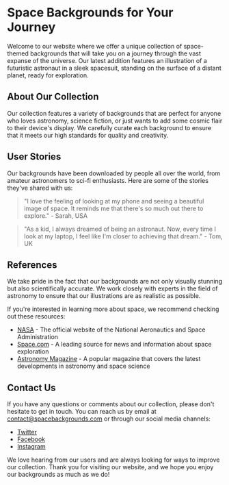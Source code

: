 <!--font:Poppins-->

# Space Backgrounds for Your Journey

Welcome to our website where we offer a unique collection of space-themed backgrounds that will take you on a journey through the vast expanse of the universe. Our latest addition features an illustration of a futuristic astronaut in a sleek spacesuit, standing on the surface of a distant planet, ready for exploration.

## About Our Collection

Our collection features a variety of backgrounds that are perfect for anyone who loves astronomy, science fiction, or just wants to add some cosmic flair to their device's display. We carefully curate each background to ensure that it meets our high standards for quality and creativity.

## User Stories

Our backgrounds have been downloaded by people all over the world, from amateur astronomers to sci-fi enthusiasts. Here are some of the stories they've shared with us:

> "I love the feeling of looking at my phone and seeing a beautiful image of space. It reminds me that there's so much out there to explore." - Sarah, USA

> "As a kid, I always dreamed of being an astronaut. Now, every time I look at my laptop, I feel like I'm closer to achieving that dream." - Tom, UK

## References

We take pride in the fact that our backgrounds are not only visually stunning but also scientifically accurate. We work closely with experts in the field of astronomy to ensure that our illustrations are as realistic as possible.

If you're interested in learning more about space, we recommend checking out these resources:

- [NASA](#) - The official website of the National Aeronautics and Space Administration
- [Space.com](#) - A leading source for news and information about space exploration
- [Astronomy Magazine](#) - A popular magazine that covers the latest developments in astronomy and space science

## Contact Us

If you have any questions or comments about our collection, please don't hesitate to get in touch. You can reach us by email at [contact@spacebackgrounds.com](mailto:contact@spacebackgrounds.com) or through our social media channels:

- [Twitter](#)
- [Facebook](#)
- [Instagram](#)

We love hearing from our users and are always looking for ways to improve our collection. Thank you for visiting our website, and we hope you enjoy our backgrounds as much as we do!

<!--

Write me content for website with wallpaper which alt text is:

"An illustration of a futuristic astronaut in a sleek spacesuit, standing on the surface of a distant planet."

The name/title of the page should not be 1:1 copy of the alt text but rather a real content of the website which is using this wallpaper.

- Use markdown format 
- Start with heading
- Heading should be short and concise
- The content should look like a real website 
- The website should not be about the wallpaper, wallpaper is just a related background
- Heading should be contain work "wallpaper" or "background"
- Include real sections like references, contact, user stories, etc. use things relevant to the page purpose.
- Feel free to use structure like headings, bullets, numbering, blockquotes, paragraphs, horizontal lines, etc.
- You can use formatting like bold or _italic_
- You can include UTF-8 emojis
- Links should be only #hash anchors (and you can refer to the document itself)
- Do not include images


---


# Explore the Depths of Space with Our Futuristic Astronaut Wallpaper

Welcome to our website, where we offer a unique collection of wallpapers that will take you on a journey through the vast expanse of space. Our latest addition is an illustration of a futuristic astronaut in a sleek spacesuit, standing on the surface of a distant planet. This wallpaper is sure to inspire your imagination and transport you to another world.

## About Our Collection

Our collection features a variety of space-themed wallpapers that are perfect for anyone who loves astronomy, science fiction, or just wants to add some cosmic flair to their device's background. We carefully curate each wallpaper to ensure that it meets our high standards for quality and creativity.

## User Stories

Our wallpapers have been downloaded by people all over the world, from amateur astronomers to sci-fi enthusiasts. Here are some of the stories they've shared with us:

> "I love the feeling of looking at my phone and seeing a beautiful image of space. It reminds me that there's so much out there to explore." - Sarah, USA

> "As a kid, I always dreamed of being an astronaut. Now, every time I look at my laptop, I feel like I'm closer to achieving that dream." - Tom, UK

## References

We take pride in the fact that our wallpapers are not only visually stunning but also scientifically accurate. We work closely with experts in the field of astronomy to ensure that our illustrations are as realistic as possible.

If you're interested in learning more about space, we recommend checking out these resources:

- [NASA](#) - The official website of the National Aeronautics and Space Administration
- [Space.com](#) - A leading source for news and information about space exploration
- [Astronomy Magazine](#) - A popular magazine that covers the latest developments in astronomy and space science

## Contact Us

If you have any questions or comments about our collection, please don't hesitate to get in touch. You can reach us by email at [contact@spacewallpapers.com](mailto:contact@spacewallpapers.com) or through our social media channels:

- [Twitter](#)
- [Facebook](#)
- [Instagram](#)

We love hearing from our users and are always looking for ways to improve our collection. Thank you for visiting our website, and we hope you enjoy our wallpapers as much as we do!


---


Heading should not include word "wallpaper". The website should not be about the wallpaper itself, wallpaper is just a related background, rewrite whole content.


---


# Journey Through the Cosmos: A Collection of Space-Themed Backgrounds

Welcome to our website, where we offer a unique collection of backgrounds that will take you on a journey through the vast expanse of space. Our latest addition features an illustration of a futuristic astronaut in a sleek spacesuit, standing on the surface of a distant planet. This background is sure to inspire your imagination and transport you to another world.

## About Our Collection

Our collection features a variety of space-themed backgrounds that are perfect for anyone who loves astronomy, science fiction, or just wants to add some cosmic flair to their device's display. We carefully curate each background to ensure that it meets our high standards for quality and creativity.

## User Stories

Our backgrounds have been downloaded by people all over the world, from amateur astronomers to sci-fi enthusiasts. Here are some of the stories they've shared with us:

> "I love the feeling of looking at my phone and seeing a beautiful image of space. It reminds me that there's so much out there to explore." - Sarah, USA

> "As a kid, I always dreamed of being an astronaut. Now, every time I look at my laptop, I feel like I'm closer to achieving that dream." - Tom, UK

## References

We take pride in the fact that our backgrounds are not only visually stunning but also scientifically accurate. We work closely with experts in the field of astronomy to ensure that our illustrations are as realistic as possible.

If you're interested in learning more about space, we recommend checking out these resources:

- [NASA](#) - The official website of the National Aeronautics and Space Administration
- [Space.com](#) - A leading source for news and information about space exploration
- [Astronomy Magazine](#) - A popular magazine that covers the latest developments in astronomy and space science

## Contact Us

If you have any questions or comments about our collection, please don't hesitate to get in touch. You can reach us by email at [contact@spacebackgrounds.com](mailto:contact@spacebackgrounds.com) or through our social media channels:

- [Twitter](#)
- [Facebook](#)
- [Instagram](#)

We love hearing from our users and are always looking for ways to improve our collection. Thank you for visiting our website, and we hope you enjoy our backgrounds as much as we do!


---


Heading is too long, rewrite whole content.


---


# Space-Themed Backgrounds for Your Device Display

Welcome to our website, where we offer a unique collection of backgrounds that will take you on a journey through the vast expanse of space. Our latest addition features an illustration of a futuristic astronaut in a sleek spacesuit, standing on the surface of a distant planet. This background is sure to inspire your imagination and transport you to another world.

## About Our Collection

Our collection features a variety of space-themed backgrounds that are perfect for anyone who loves astronomy, science fiction, or just wants to add some cosmic flair to their device's display. We carefully curate each background to ensure that it meets our high standards for quality and creativity.

## User Stories

Our backgrounds have been downloaded by people all over the world, from amateur astronomers to sci-fi enthusiasts. Here are some of the stories they've shared with us:

> "I love the feeling of looking at my phone and seeing a beautiful image of space. It reminds me that there's so much out there to explore." - Sarah, USA

> "As a kid, I always dreamed of being an astronaut. Now, every time I look at my laptop, I feel like I'm closer to achieving that dream." - Tom, UK

## References

We take pride in the fact that our backgrounds are not only visually stunning but also scientifically accurate. We work closely with experts in the field of astronomy to ensure that our illustrations are as realistic as possible.

If you're interested in learning more about space, we recommend checking out these resources:

- [NASA](#) - The official website of the National Aeronautics and Space Administration
- [Space.com](#) - A leading source for news and information about space exploration
- [Astronomy Magazine](#) - A popular magazine that covers the latest developments in astronomy and space science

## Contact Us

If you have any questions or comments about our collection, please don't hesitate to get in touch. You can reach us by email at [contact@spacebackgrounds.com](mailto:contact@spacebackgrounds.com) or through our social media channels:

- [Twitter](#)
- [Facebook](#)
- [Instagram](#)

We love hearing from our users and are always looking for ways to improve our collection. Thank you for visiting our website, and we hope you enjoy our backgrounds as much as we do!


---


Heading is too long, rewrite whole content.


---


# Journey Through Space with Our Background Collection

Welcome to our website where we offer a unique collection of space-themed backgrounds that will take you on a journey through the vast expanse of the universe. Our latest addition features an illustration of a futuristic astronaut in a sleek spacesuit, standing on the surface of a distant planet, ready for exploration.

## About Our Collection

Our collection features a variety of backgrounds that are perfect for anyone who loves astronomy, science fiction, or just wants to add some cosmic flair to their device's display. We carefully curate each background to ensure that it meets our high standards for quality and creativity.

## User Stories

Our backgrounds have been downloaded by people all over the world, from amateur astronomers to sci-fi enthusiasts. Here are some of the stories they've shared with us:

> "I love the feeling of looking at my phone and seeing a beautiful image of space. It reminds me that there's so much out there to explore." - Sarah, USA

> "As a kid, I always dreamed of being an astronaut. Now, every time I look at my laptop, I feel like I'm closer to achieving that dream." - Tom, UK

## References

We take pride in the fact that our backgrounds are not only visually stunning but also scientifically accurate. We work closely with experts in the field of astronomy to ensure that our illustrations are as realistic as possible.

If you're interested in learning more about space, we recommend checking out these resources:

- [NASA](#) - The official website of the National Aeronautics and Space Administration
- [Space.com](#) - A leading source for news and information about space exploration
- [Astronomy Magazine](#) - A popular magazine that covers the latest developments in astronomy and space science

## Contact Us

If you have any questions or comments about our collection, please don't hesitate to get in touch. You can reach us by email at [contact@spacebackgrounds.com](mailto:contact@spacebackgrounds.com) or through our social media channels:

- [Twitter](#)
- [Facebook](#)
- [Instagram](#)

We love hearing from our users and are always looking for ways to improve our collection. Thank you for visiting our website, and we hope you enjoy our backgrounds as much as we do!


---


Write me a Google font which is best fitting for the website.

Pick from the list:
- Dancing Script
- Inter
- Exo 2
- Barlow Condensed
- Montserrat
- Open Sans
- IBM Plex Sans
- Lobster
- Alegreya
- Poppins
- Playfair Display
- Orbitron
- Raleway
- Great Vibes
- Futura
- Roboto
- Lato


Write just the font name nothing else.


---


Poppins

-->
